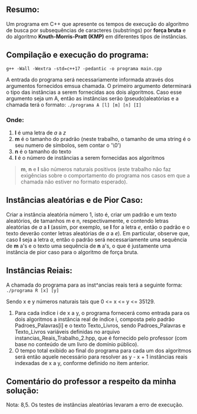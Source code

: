 ## Resumo:
Um programa em C++ que apresente os tempos de execução do algoritmo de busca por subsequências de caracteres (substrings) por **força bruta**
e do algoritmo **Knuth-Morris-Pratt (KMP)** em diferentes tipos de instâncias.

## Compilação e execução do programa:
`g++ -Wall -Wextra -std=c++17 -pedantic -o programa main.cpp`

A entrada do programa será necessariamente informada através dos argumentos fornecidos emsua chamada. O primeiro argumento determinará 
o tipo das instâncias a serem fornecidas aos dois algoritmos. Caso esse argumento seja um A, então as instâncias serão (pseudo)aleatórias
e a chamada terá o formato:
`./programa A [l] [m] [n] [I]`

### Onde:
1. **l** é uma letra de *a* a *z* 
2. **m** é o tamanho do pradrão (neste trabalho, o tamanho de uma string é o seu numero de símbolos, sem contar o '\0')
3. **n** é o tamanho do texto
4. **I** é o número de instâncias a serem fornecidas aos algoritmos

>**m**, **n** e **I** são números naturais positivos (este trabalho não faz exigências sobre o comportamento do programa nos casos em que a 
>chamada não estiver no formato esperado).

## Instâncias aleatórias e de Pior Caso:
Criar a instância aleatória número 1, isto é, criar um padrão e um texto aleatórios, de tamanhos m e n, respectivamente, e contendo letras aleatórias
de *a* a **l** (assim, por exemplo, se **l** for a letra *e*, então o padrão e o texto deverão conter letras aleatórias de *a* a *e*). Em particular,
observe que, caso **l** seja a letra *a*, então o padrão será necessariamente uma sequência de **m** a's e o texto uma sequência de **n** a's, o que 
é justamente uma instância de pior caso para o algoritmo de força bruta.

## Instâncias Reiais:
A chamada do programa para as inst^ancias reais terá a seguinte forma:
`./programa R [x] [y]`

Sendo x e y números naturais tais que 0 <= x <= y <= 35129.
1. Para cada índice i de x a y, o programa fornecerá como entrada para os dois algoritmos a instância real de índice i, composta pelo padrão Padroes_Palavras[i]
e o texto Texto_Livros, sendo Padroes_Palavras e Texto_Livros variáveis definidas no arquivo instancias_Reais_Trabalho_2.hpp, que é fornecido pelo professor (com
base no conteúdo de um livro de domínio público).
2. O tempo total exibido ao final do programa para cada um dos algoritmos será então aquele necessário para resolver as y - x + 1 instâncias reais indexadas de
   x a y, conforme definido no item anterior.
   
## Comentário do professor a respeito da minha solução:
Nota: 8,5. Os testes de instâncias aleatórias levaram a erro de execução.
